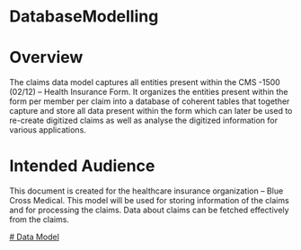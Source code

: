 # DatabaseModelling

#	Overview
The claims data model captures all entities present within the CMS -1500 (02/12) – Health Insurance Form. It organizes the entities present within the form per member per claim into a database of coherent tables that together capture and store all data present within the form which can later be used to re-create digitized claims as well as analyse the digitized information for various applications. 

#	Intended Audience
This document is created for the healthcare insurance organization – Blue Cross Medical. This model will be used for storing information of the claims and for processing the claims. Data about claims can be fetched effectively from the claims.

[# Data Model ](https://github.com/zalak13/DatabaseModelling/blob/master/MySQL%205_6.bmp)
